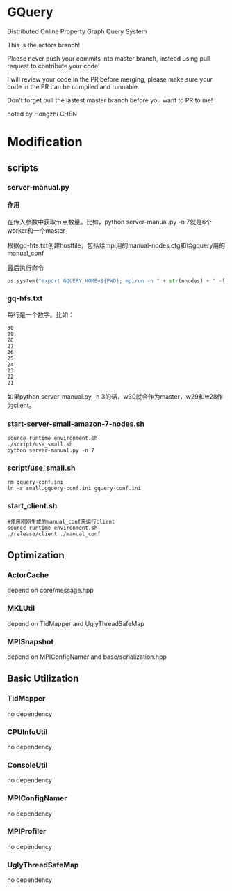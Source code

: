 # GQuery
Distributed Online Property Graph Query System

This is the actors branch!

Please never push your commits into master branch, instead using pull request to contribute your code!

I will review your code in the PR before merging, please make sure your code in the PR can be compiled and runnable.

Don't forget pull the lastest master branch before you want to PR to me!


noted by Hongzhi CHEN

# Modification

## scripts

### server-manual.py

#### 作用

在传入参数中获取节点数量。比如，python server-manual.py -n 7就是6个worker和一个master

根据gq-hfs.txt创建hostfile，包括给mpi用的manual-nodes.cfg和给gquery用的manual_conf

最后执行命令
``` python
os.system("export GQUERY_HOME=${PWD}; mpirun -n " + str(nnodes) + " -f manual-nodes.cfg ./release/server manual_conf")
```

### gq-hfs.txt

每行是一个数字。比如：

```
30
29
28
27
26
25
24
23
22
21

```

如果python server-manual.py -n 3的话，w30就会作为master，w29和w28作为client。

### start-server-small-amazon-7-nodes.sh

```
source runtime_environment.sh
./script/use_small.sh
python server-manual.py -n 7
```

### script/use_small.sh

```
rm gquery-conf.ini
ln -s small.gquery-conf.ini gquery-conf.ini
```

### start_client.sh

```
#使用刚刚生成的manual_conf来运行client
source runtime_environment.sh
./release/client ./manual_conf
```

## Optimization

### ActorCache

depend on core/message.hpp

### MKLUtil

depend on TidMapper and UglyThreadSafeMap

### MPISnapshot

depend on MPIConfigNamer and base/serialization.hpp

## Basic Utilization

### TidMapper

no dependency

### CPUInfoUtil

no dependency

### ConsoleUtil

no dependency

### MPIConfigNamer

no dependency

### MPIProfiler

no dependency

### UglyThreadSafeMap

no dependency


